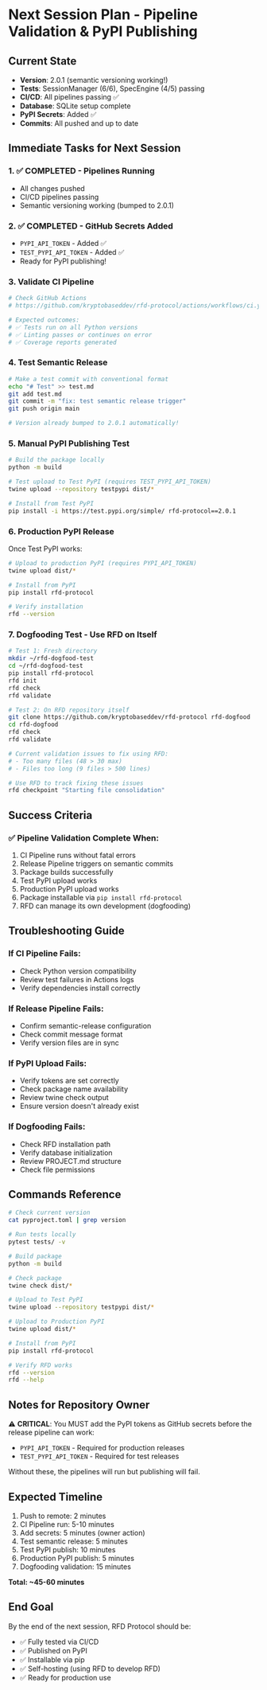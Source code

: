 # Next Session Plan - Pipeline Validation & PyPI Publishing

## Current State
- **Version**: 2.0.1 (semantic versioning working!)
- **Tests**: SessionManager (6/6), SpecEngine (4/5) passing
- **CI/CD**: All pipelines passing ✅
- **Database**: SQLite setup complete
- **PyPI Secrets**: Added ✅
- **Commits**: All pushed and up to date

## Immediate Tasks for Next Session

### 1. ✅ COMPLETED - Pipelines Running
- All changes pushed
- CI/CD pipelines passing
- Semantic versioning working (bumped to 2.0.1)

### 2. ✅ COMPLETED - GitHub Secrets Added
- `PYPI_API_TOKEN` - Added ✅
- `TEST_PYPI_API_TOKEN` - Added ✅
- Ready for PyPI publishing!

### 3. Validate CI Pipeline
```bash
# Check GitHub Actions
# https://github.com/kryptobaseddev/rfd-protocol/actions/workflows/ci.yml

# Expected outcomes:
# ✅ Tests run on all Python versions
# ✅ Linting passes or continues on error
# ✅ Coverage reports generated
```

### 4. Test Semantic Release
```bash
# Make a test commit with conventional format
echo "# Test" >> test.md
git add test.md
git commit -m "fix: test semantic release trigger"
git push origin main

# Version already bumped to 2.0.1 automatically!
```

### 5. Manual PyPI Publishing Test
```bash
# Build the package locally
python -m build

# Test upload to Test PyPI (requires TEST_PYPI_API_TOKEN)
twine upload --repository testpypi dist/*

# Install from Test PyPI
pip install -i https://test.pypi.org/simple/ rfd-protocol==2.0.1
```

### 6. Production PyPI Release
Once Test PyPI works:
```bash
# Upload to production PyPI (requires PYPI_API_TOKEN)
twine upload dist/*

# Install from PyPI
pip install rfd-protocol

# Verify installation
rfd --version
```

### 7. Dogfooding Test - Use RFD on Itself
```bash
# Test 1: Fresh directory
mkdir ~/rfd-dogfood-test
cd ~/rfd-dogfood-test
pip install rfd-protocol
rfd init
rfd check
rfd validate

# Test 2: On RFD repository itself
git clone https://github.com/kryptobaseddev/rfd-protocol rfd-dogfood
cd rfd-dogfood
rfd check
rfd validate

# Current validation issues to fix using RFD:
# - Too many files (48 > 30 max)
# - Files too long (9 files > 500 lines)

# Use RFD to track fixing these issues
rfd checkpoint "Starting file consolidation"
```

## Success Criteria

### ✅ Pipeline Validation Complete When:
1. CI Pipeline runs without fatal errors
2. Release Pipeline triggers on semantic commits
3. Package builds successfully
4. Test PyPI upload works
5. Production PyPI upload works
6. Package installable via `pip install rfd-protocol`
7. RFD can manage its own development (dogfooding)

## Troubleshooting Guide

### If CI Pipeline Fails:
- Check Python version compatibility
- Review test failures in Actions logs
- Verify dependencies install correctly

### If Release Pipeline Fails:
- Confirm semantic-release configuration
- Check commit message format
- Verify version files are in sync

### If PyPI Upload Fails:
- Verify tokens are set correctly
- Check package name availability
- Review twine check output
- Ensure version doesn't already exist

### If Dogfooding Fails:
- Check RFD installation path
- Verify database initialization
- Review PROJECT.md structure
- Check file permissions

## Commands Reference

```bash
# Check current version
cat pyproject.toml | grep version

# Run tests locally
pytest tests/ -v

# Build package
python -m build

# Check package
twine check dist/*

# Upload to Test PyPI
twine upload --repository testpypi dist/*

# Upload to Production PyPI
twine upload dist/*

# Install from PyPI
pip install rfd-protocol

# Verify RFD works
rfd --version
rfd --help
```

## Notes for Repository Owner

⚠️ **CRITICAL**: You MUST add the PyPI tokens as GitHub secrets before the release pipeline can work:
- `PYPI_API_TOKEN` - Required for production releases
- `TEST_PYPI_API_TOKEN` - Required for test releases

Without these, the pipelines will run but publishing will fail.

## Expected Timeline

1. Push to remote: 2 minutes
2. CI Pipeline run: 5-10 minutes  
3. Add secrets: 5 minutes (owner action)
4. Test semantic release: 5 minutes
5. Test PyPI publish: 10 minutes
6. Production PyPI publish: 5 minutes
7. Dogfooding validation: 15 minutes

**Total: ~45-60 minutes**

## End Goal

By the end of the next session, RFD Protocol should be:
- ✅ Fully tested via CI/CD
- ✅ Published on PyPI
- ✅ Installable via pip
- ✅ Self-hosting (using RFD to develop RFD)
- ✅ Ready for production use